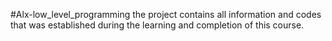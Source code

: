 #Alx-low_level_programming
the project contains all information and codes that was established during the learning and completion of this course. 
